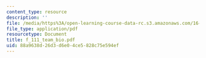 ```yaml
---
content_type: resource
description: ''
file: /media/https%3A/open-learning-course-data-rc.s3.amazonaws.com/16-885j-aircraft-systems-engineering-fall-2004/88a9638d26d3d6e04ce5828c75e594ef_f_111_team_bio.pdf
file_type: application/pdf
resourcetype: Document
title: f_111_team_bio.pdf
uid: 88a9638d-26d3-d6e0-4ce5-828c75e594ef
---
```

